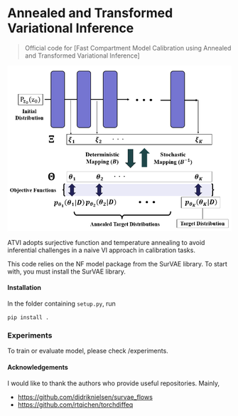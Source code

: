 ﻿# Annealed and Transformed Variational Inference 

> Official code for [Fast Compartment Model Calibration using Annealed and Transformed Variational Inference]

![image1](title/Model_Outline4.PNG)

ATVI adopts surjective function and temperature annealing to avoid inferential challenges in a naive VI approach in calibration tasks. 

This code relies on the NF model package from the SurVAE library.  To start with, you must install the SurVAE library. 

#### Installation

In the folder containing `setup.py`, run
```
pip install .
```

### Experiments
To train or evaluate model, please check /experiments.

#### Acknowledgements

I would like to thank the authors who provide useful repositories. Mainly, 

* https://github.com/didriknielsen/survae_flows
* https://github.com/rtqichen/torchdiffeq

